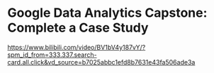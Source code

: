 # Google Data Analytics Capstone: Complete a Case Study

https://www.bilibili.com/video/BV1bV4y187vY/?spm_id_from=333.337.search-card.all.click&vd_source=b7025abbc1efd8b7631e43fa506ade3a

